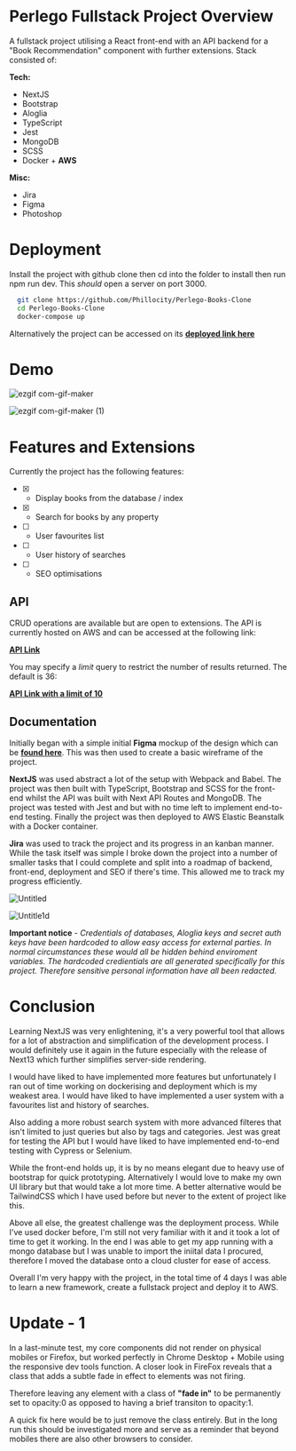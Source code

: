 # Perlego Fullstack Project Overview

A fullstack project utilising a React front-end with an API backend for a "Book Recommendation" component with further extensions. Stack consisted of:

**Tech:**
* NextJS
* Bootstrap
* Aloglia
* TypeScript
* Jest
* MongoDB
* SCSS
* Docker + **AWS**

**Misc:**
* Jira
* Figma
* Photoshop
# Deployment

Install the project with github clone then cd into the folder to install then run npm run dev. This *should* open a server on port 3000.

```bash
  git clone https://github.com/Phillocity/Perlego-Books-Clone
  cd Perlego-Books-Clone
  docker-compose up
```

Alternatively the project can be accessed on its **[deployed link here](http://next-docker-env.eba-3bzpmvwb.eu-west-1.elasticbeanstalk.com/)**

# Demo
![ezgif com-gif-maker](https://user-images.githubusercontent.com/12134641/199932835-29d6d429-2a3d-4922-ba6c-0024cbfc04d8.gif)

![ezgif com-gif-maker (1)](https://user-images.githubusercontent.com/12134641/199933258-f9ee7361-a8f4-4392-93a4-afa600b7f67b.gif)


# Features and Extensions

Currently the project has the following features:
- [x]  - Display books from the database / index
- [x]  - Search for books by any property
- [ ]  - User favourites list
- [ ]  - User history of searches
- [ ]  - SEO optimisations

## API

CRUD operations are available but are open to extensions. The API is currently hosted on AWS and can be accessed at the following link:

**[API Link](http://next-docker-env.eba-3bzpmvwb.eu-west-1.elasticbeanstalk.com/api/books)**

You may specify a *limit* query to restrict the number of results returned. The default is 36:

**[API Link with a limit of 10](http://next-docker-env.eba-3bzpmvwb.eu-west-1.elasticbeanstalk.com/api/books?limit=10)**
## Documentation

Initially began with a simple initial **Figma** mockup of the design which can be **[found here](https://www.figma.com/file/hTF8ThHWcwpgpmnTdHUWAx/Perlego-Wireframe?node-id=577369%3A832)**. This was then used to create a basic wireframe of the project.

**NextJS** was used abstract a lot of the setup with Webpack and Babel. The project was then built with TypeScript, Bootstrap and SCSS for the front-end whilst the API was built with Next API Routes and MongoDB. The project was tested with Jest and but with no time left to implement end-to-end testing. Finally the project was then deployed to AWS Elastic Beanstalk with a Docker container.

**Jira** was used to track the project and its progress in an kanban manner. While the task itself was simple I broke down the project into a number of smaller tasks that I could complete and split into a roadmap of backend, front-end, deployment and SEO if there's time. This allowed me to track my progress efficiently.

![Untitled](https://user-images.githubusercontent.com/12134641/203983105-0309a52f-b047-48c1-a3f5-8b6a885ae19b.png)

![Untitle1d](https://user-images.githubusercontent.com/12134641/203983198-c9c36f91-f38c-408e-adb2-7a014e67fc05.png)


**Important notice** -
*Credentials of databases, Aloglia keys and secret auth keys have been hardcoded to allow easy access for external parties.
In normal circumstances these would all be hidden behind enviroment variables.
The hardcoded credientials are all generated specifically for this project.
Therefore sensitive personal information have all been redacted.*

# Conclusion
Learning NextJS was very enlightening, it's a very powerful tool that allows for a lot of abstraction and simplification of the development process. I would definitely use it again in the future especially with the release of Next13 which further simplifies server-side rendering.

I would have liked to have implemented more features but unfortunately I ran out of time working on dockerising and deployment which is my weakest area. I would have liked to have implemented a user system with a favourites list and history of searches.

Also adding a more robust search system with more advanced filteres that isn't limited to just queries but also by tags and categories. Jest was great for testing the API but I would have liked to have implemented end-to-end testing with Cypress or Selenium.

While the front-end holds up, it is by no means elegant due to heavy use of bootstrap for quick prototyping. Alternatively I would love to make my own UI library but that would take a lot more time. A better alternative would be TailwindCSS which I have used before but never to the extent of project like this.

Above all else, the greatest challenge was the deployment process. While I've used docker before, I'm still not very familiar with it and it took a lot of time to get it working. In the end I was able to get my app running with a mongo database but I was unable to import the iniital data I procured, therefore I moved the database onto a cloud cluster for ease of access.

Overall I'm very happy with the project, in the total time of 4 days I was able to learn a new framework, create a fullstack project and deploy it to AWS.

# Update - 1
In a last-minute test, my core components did not render on physical mobiles or Firefox, but worked perfectly in Chrome Desktop + Mobile using the responsive dev tools function. A closer look in FireFox reveals that a class that adds a subtle fade in effect to elements was not firing.

Therefore leaving any element with a class of **"fade in"** to be permanently set to opacity:0 as opposed to having a brief transiton to opacity:1.

A quick fix here would be to just remove the class entirely. But in the long run this should be investigated more and serve as a reminder that beyond mobiles there are also other browsers to consider.
